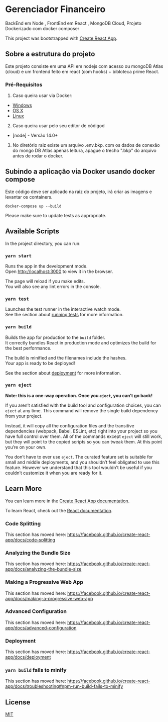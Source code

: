 # Gerenciador Financeiro

BackEnd em Node , FrontEnd em React , MongoDB Cloud, Projeto Dockerizado com docker composer

This project was bootstrapped with [Create React App](https://github.com/facebook/create-react-app).

## Sobre a estrutura do projeto

Este projeto consiste em uma API em nodejs com acesso ou mongoDB Atlas (cloud) e um frontend feito em react (com hooks) + bibloteca prime React.

### Pré-Requisitos

1. Caso queira usar via Docker:
  *  [Windows](https://docs.docker.com/windows/started)
  *  [OS X](https://docs.docker.com/mac/started/)
  *  [Linux](https://docs.docker.com/linux/started/) 

2. Caso queira usar pelo seu editor de códigod
  * [node] - Versão 14.0+

3. No diretório raiz existe um arquivo .env.bkp. com os dados de conexão do mongo DB Atlas apenas leitura, apague o trecho ".bkp" do arquivo antes de rodar o docker.

  
## Subindo a aplicação via Docker usando docker compose
Este código deve ser aplicado na raiz do projeto, irá criar as imagens e levantar os containers.

```
docker-compose up --build
```

Please make sure to update tests as appropriate.



## Available Scripts

In the project directory, you can run:

### `yarn start`

Runs the app in the development mode.<br />
Open [http://localhost:3000](http://localhost:3000) to view it in the browser.

The page will reload if you make edits.<br />
You will also see any lint errors in the console.

### `yarn test`

Launches the test runner in the interactive watch mode.<br />
See the section about [running tests](https://facebook.github.io/create-react-app/docs/running-tests) for more information.

### `yarn build`

Builds the app for production to the `build` folder.<br />
It correctly bundles React in production mode and optimizes the build for the best performance.

The build is minified and the filenames include the hashes.<br />
Your app is ready to be deployed!

See the section about [deployment](https://facebook.github.io/create-react-app/docs/deployment) for more information.

### `yarn eject`

**Note: this is a one-way operation. Once you `eject`, you can’t go back!**

If you aren’t satisfied with the build tool and configuration choices, you can `eject` at any time. This command will remove the single build dependency from your project.

Instead, it will copy all the configuration files and the transitive dependencies (webpack, Babel, ESLint, etc) right into your project so you have full control over them. All of the commands except `eject` will still work, but they will point to the copied scripts so you can tweak them. At this point you’re on your own.

You don’t have to ever use `eject`. The curated feature set is suitable for small and middle deployments, and you shouldn’t feel obligated to use this feature. However we understand that this tool wouldn’t be useful if you couldn’t customize it when you are ready for it.

## Learn More

You can learn more in the [Create React App documentation](https://facebook.github.io/create-react-app/docs/getting-started).

To learn React, check out the [React documentation](https://reactjs.org/).

### Code Splitting

This section has moved here: https://facebook.github.io/create-react-app/docs/code-splitting

### Analyzing the Bundle Size

This section has moved here: https://facebook.github.io/create-react-app/docs/analyzing-the-bundle-size

### Making a Progressive Web App

This section has moved here: https://facebook.github.io/create-react-app/docs/making-a-progressive-web-app

### Advanced Configuration

This section has moved here: https://facebook.github.io/create-react-app/docs/advanced-configuration

### Deployment

This section has moved here: https://facebook.github.io/create-react-app/docs/deployment

### `yarn build` fails to minify

This section has moved here: https://facebook.github.io/create-react-app/docs/troubleshooting#npm-run-build-fails-to-minify

## License
[MIT](https://choosealicense.com/licenses/mit/)

